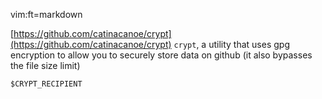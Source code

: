 vim:ft=markdown

[https://github.com/catinacanoe/crypt](https://github.com/catinacanoe/crypt)
`crypt`, a utility that uses gpg encryption to allow you to securely store data on github (it also bypasses the file size limit)

`$CRYPT_RECIPIENT`
